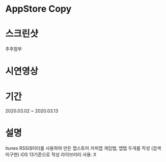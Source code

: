 # AppStore Copy

# 스크린샷
추후첨부

# 시연영상


# 기간
2020.03.02 ~ 2020.03.13

# 설명
itunes RSS데이터를 사용하여 만든 앱스토어 카피앱
게임탭, 앱탭 두개를 작성 (검색 미구현)
iOS 13기준으로 작성
라이브러리 사용: X
